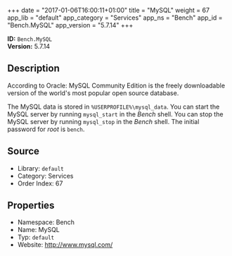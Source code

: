 ﻿+++
date = "2017-01-06T16:00:11+01:00"
title = "MySQL"
weight = 67
app_lib = "default"
app_category = "Services"
app_ns = "Bench"
app_id = "Bench.MySQL"
app_version = "5.7.14"
+++

**ID:** `Bench.MySQL`  
**Version:** 5.7.14  
<!--more-->

## Description
According to Oracle:
MySQL Community Edition is the freely downloadable version
of the world's most popular open source database.

The MySQL data is stored in `%USERPROFILE%\mysql_data`.
You can start the MySQL server by running `mysql_start` in the _Bench_ shell.
You can stop the MySQL server by running `mysql_stop` in the _Bench_ shell.
The initial password for _root_ is `bench`.

## Source

* Library: `default`
* Category: Services
* Order Index: 67

## Properties

* Namespace: Bench
* Name: MySQL
* Typ: `default`
* Website: <http://www.mysql.com/>

